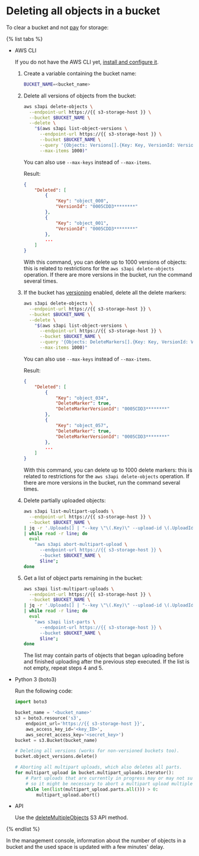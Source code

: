 # Deleting all objects in a bucket

To clear a bucket and not [pay](../../pricing.md) for storage:

{% list tabs %}

- AWS CLI

   If you do not have the AWS CLI yet, [install and configure it](../../tools/aws-cli.md).

   1. Create a variable containing the bucket name:

      ```bash
      BUCKET_NAME=<bucket_name>
      ```

   1. Delete all versions of objects from the bucket:

      ```bash
      aws s3api delete-objects \
        --endpoint-url https://{{ s3-storage-host }} \
        --bucket $BUCKET_NAME \
        --delete \
          "$(aws s3api list-object-versions \
            --endpoint-url https://{{ s3-storage-host }} \
            --bucket $BUCKET_NAME \
            --query '{Objects: Versions[].{Key: Key, VersionId: VersionId}}' \
            --max-items 1000)"
      ```

      You can also use `--max-keys` instead of `--max-items`.

      Result:

      ```json
      {
          "Deleted": [
              {
                  "Key": "object_000",
                  "VersionId": "0005CDD3********"
              },
              {
                  "Key": "object_001",
                  "VersionId": "0005CDD3********"
              },
              ...
          ]
      }
      ```

      With this command, you can delete up to 1000 versions of objects: this is related to restrictions for the `aws s3api delete-objects` operation. If there are more versions in the bucket, run the command several times.

   1. If the bucket has [versioning](../../concepts/versioning.md) enabled, delete all the delete markers:

      ```bash
      aws s3api delete-objects \
        --endpoint-url https://{{ s3-storage-host }} \
        --bucket $BUCKET_NAME \
        --delete \
          "$(aws s3api list-object-versions \
            --endpoint-url https://{{ s3-storage-host }} \
            --bucket $BUCKET_NAME \
            --query '{Objects: DeleteMarkers[].{Key: Key, VersionId: VersionId}}' \
            --max-items 1000)"
      ```

      You can also use `--max-keys` instead of `--max-items`.

      Result:

      ```json
      {
          "Deleted": [
              {
                  "Key": "object_034",
                  "DeleteMarker": true,
                  "DeleteMarkerVersionId": "0005CDD3********"
              },
              {
                  "Key": "object_057",
                  "DeleteMarker": true,
                  "DeleteMarkerVersionId": "0005CDD3********"
              },
              ...
          ]
      }
      ```

      With this command, you can delete up to 1000 delete markers: this is related to restrictions for the `aws s3api delete-objects` operation. If there are more versions in the bucket, run the command several times.

   1. Delete partially uploaded objects:

      ```bash
      aws s3api list-multipart-uploads \
        --endpoint-url https://{{ s3-storage-host }} \
        --bucket $BUCKET_NAME \
      | jq -r '.Uploads[] | "--key \"\(.Key)\" --upload-id \(.UploadId)"' \
      | while read -r line; do
        eval
          "aws s3api abort-multipart-upload \
            --endpoint-url https://{{ s3-storage-host }} \
            --bucket $BUCKET_NAME \
            $line";
      done
      ```

   1. Get a list of object parts remaining in the bucket:

      ```bash
      aws s3api list-multipart-uploads \
        --endpoint-url https://{{ s3-storage-host }} \
        --bucket $BUCKET_NAME \
      | jq -r '.Uploads[] | "--key \"\(.Key)\" --upload-id \(.UploadId)"' \
      | while read -r line; do
        eval
          "aws s3api list-parts \
            --endpoint-url https://{{ s3-storage-host }} \
            --bucket $BUCKET_NAME \
            $line";
      done
      ```

      The list may contain parts of objects that began uploading before and finished uploading after the previous step executed. If the list is not empty, repeat steps 4 and 5.

- Python 3 (boto3)

   Run the following code:

   ```python
   import boto3

   bucket_name = '<bucket_name>'
   s3 = boto3.resource('s3',
       endpoint_url='https://{{ s3-storage-host }}',
       aws_access_key_id='<key_ID>',
       aws_secret_access_key='<secret_key>')
   bucket = s3.Bucket(bucket_name)

   # Deleting all versions (works for non-versioned buckets too).
   bucket.object_versions.delete()

   # Aborting all multipart uploads, which also deletes all parts.
   for multipart_upload in bucket.multipart_uploads.iterator():
       # Part uploads that are currently in progress may or may not succeed,
       # so it might be necessary to abort a multipart upload multiple times.
       while len(list(multipart_upload.parts.all())) > 0:
           multipart_upload.abort()
   ```

- API

   Use the [deleteMultipleObjects](../../s3/api-ref/object/deletemultipleobjects.md) S3 API method.

{% endlist %}

In the management console, information about the number of objects in a bucket and the used space is updated with a few minutes' delay.
